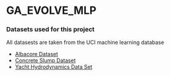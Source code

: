 # GA_EVOLVE_MLP

### Datasets used for this project
All datasests are taken from the UCI machine learning database
+ [Albacore Dataset](https://archive.ics.uci.edu/ml/machine-learning-databases/abalone/)
+ [Concrete Slump Dataset](https://archive.ics.uci.edu/ml/machine-learning-databases/concrete/slump/)
+ [Yacht Hydrodynamics Data Set](https://archive.ics.uci.edu/ml/machine-learning-databases/00243/)
